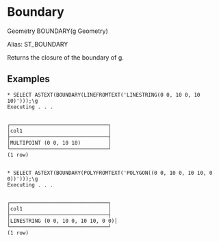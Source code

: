 # Boundary #

Geometry BOUNDARY(g Geometry)

Alias: ST_BOUNDARY

Returns the closure of the boundary of g.

## Examples ##

    * SELECT ASTEXT(BOUNDARY(LINEFROMTEXT('LINESTRING(0 0, 10 0, 10 10)')));\g     
    Executing . . .


    ┌────────────────────────────────┐
    │col1                            │
    ├────────────────────────────────┤
    │MULTIPOINT (0 0, 10 10)         │
    └────────────────────────────────┘
    (1 row)


    * SELECT ASTEXT(BOUNDARY(POLYFROMTEXT('POLYGON((0 0, 10 0, 10 10, 0 0))')));\g
    Executing . . .


    ┌────────────────────────────────┐
    │col1                            │
    ├────────────────────────────────┤
    │LINESTRING (0 0, 10 0, 10 10, 0 0)│
    └────────────────────────────────┘
    (1 row)
